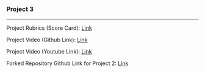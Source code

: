 ### Project 3
******
Project Rubrics (Score Card): [Link](https://github.com/ameghana/CSC510-FALL23-P27-Project2/blob/main/docs/Project2Rubric.md)

Project Video (Github Link): [Link](https://github.com/ameghana/CSC510-FALL23-P27-Project2/blob/main/assets/gif_slash.gif)

Project Video (Youtube Link): [Link](https://www.youtube.com/watch?v=9n0M4fkaHMc)

Forked Repository Github Link for Project 2: [Link](https://github.com/ameghana/CSC510-FALL23-P27-Project2)

